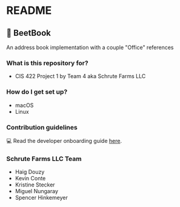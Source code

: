 # README #

## :book: BeetBook ##

An address book implementation with a couple "Office" references

### What is this repository for? ###

* CIS 422 Project 1 by Team 4 aka Schrute Farms LLC

### How do I get set up? ###

* macOS
* Linux

### Contribution guidelines ###

:computer: Read the developer onboarding guide [here](./docs/DeveloperGuide.md).

### Schrute Farms LLC Team ###

* Haig Douzy
* Kevin Conte
* Kristine Stecker
* Miguel Nungaray
* Spencer Hinkemeyer
